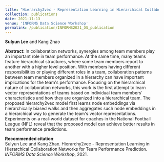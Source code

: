 ```yaml
---
title: "Hierarchy2vec - Representation Learning in Hierarchical Collaboration Networks for Team Performance Prediction"
collection: publications
date: 2021-11-13
venue: 'INFORMS Data Science Workshop'
permalink: /publication/INFORMS2021_DS_publication
---
```

**Sulyun Lee** and Kang Zhao

**Abstract**:
In collaboration networks, synergies among team members play an important role in team performance. At the same time, many teams feature hierarchical structures, where some team members report to another with a higher level position. With members having different responsibilities or playing different roles in a team, collaboration patterns between team members organized in a hierarchy can have important implications for the team's performance. Focusing on the hierarchical nature of collaboration networks, this work is the first attempt to learn vector representations of teams based on individual team members' characteristics and how they are organized into a hierarchical team. The proposed hierarchy2vec model first learns node embeddings via hierarchically biased walks and then aggregates such node embeddings in a hierarchical way to generate the team's vector representations. Experiments on a real-world dataset for coaches in the National Football League (NFL) reveal that the proposed model can achieve better results in team performance predictions.

**Recommended citation**: <br>
Sulyun Lee and Kang Zhao. Hierarchy2vec - Representation Learning in Hierarchical Collaboration Networks for Team Performance Prediction. *INFORMS Data Science Workshop*, 2021.
